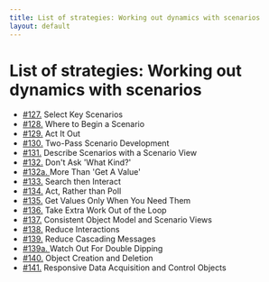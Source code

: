 ```yaml
---
title: List of strategies: Working out dynamics with scenarios
layout: default
---
```




# List of strategies: Working out dynamics with scenarios 

*  [#127.](/the-basics-(scenarios)) Select Key Scenarios
*  [#128.](/the-basics-(scenarios)) Where to Begin a Scenario
*  [#129.](/the-basics-(scenarios)) Act It Out
*  [#130.](/the-basics-(scenarios)) Two-Pass Scenario Development
*  [#131.](/description-(scenarios)) Describe Scenarios with a Scenario View
*  [#132.](/what-to-consider-and-challenge-(scenarios)) Don't Ask 'What Kind?'
*  [#132a. ](/what-to-consider-and-challenge-(scenarios)) More Than 'Get A Value'
*  [#133.](/what-to-consider-and-challenge-(scenarios)) Search then Interact
*  [#134.](/what-to-consider-and-challenge-(scenarios)) Act, Rather than Poll
*  [#135.](/what-to-consider-and-challenge-(scenarios)) Get Values Only When You Need Them
*  [#136.](/what-to-consider-and-challenge-(scenarios)) Take Extra Work Out of the Loop
*  [#137.](/what-to-consider-and-challenge-(scenarios)) Consistent Object Model and Scenario Views
*  [#138.](/what-to-consider-and-challenge-(scenarios)) Reduce Interactions
*  [#139.](/what-to-consider-and-challenge-(scenarios)) Reduce Cascading Messages
*  [#139a. ](/what-to-consider-and-challenge-(scenarios)) Watch Out For Double Dipping
*  [#140.](/what-to-consider-and-challenge-(scenarios)) Object Creation and Deletion
*  [#141.](/what-to-consider-and-challenge-(scenarios)) Responsive Data Acquisition and Control Objects


